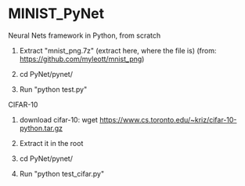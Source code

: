 # MINIST_PyNet
Neural Nets framework in Python, from scratch

1. Extract "mnist_png.7z" (extract here, where the file is) (from: https://github.com/myleott/mnist_png)

2. cd PyNet/pynet/

3. Run "python test.py"


CIFAR-10

1. download cifar-10: wget https://www.cs.toronto.edu/~kriz/cifar-10-python.tar.gz

2. Extract it in the root

3. cd PyNet/pynet/

4. Run "python test_cifar.py"